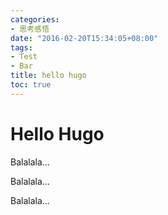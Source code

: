 ```yaml
---
categories:
- 思考感悟
date: "2016-02-20T15:34:05+08:00"
tags:
- Test
- Bar
title: hello hugo
toc: true
---
```


# Hello Hugo

Balalala...

Balalala...

Balalala...
